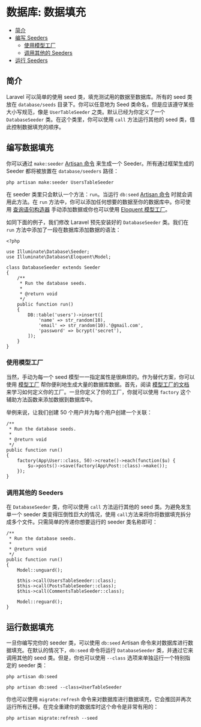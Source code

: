# 数据库: 数据填充

- [简介](#introduction)
- [编写 Seeders](#writing-seeders)
    - [使用模型工厂](#using-model-factories)
    - [调用其他的 Seeders](#calling-additional-seeders)
- [运行 Seeders](#running-seeders)

<a name="introduction"></a>
## 简介

Laravel 可以简单的使用 seed 类，填充测试用的数据至数据库。所有的 seed 类放在 `database/seeds` 目录下。你可以任意地为 Seed 类命名，但是应该遵守某些大小写规范，像是 `UserTableSeeder` 之类。默认已经为你定义了一个 `DatabaseSeeder` 类。在这个类里，你可以使用 `call` 方法运行其他的 seed 类，借此控制数据填充的顺序。

<a name="writing-seeders"></a>
## 编写数据填充

你可以通过 `make:seeder` [Artisan 命令](/docs/{{version}}/artisan) 来生成一个 Seeder。所有通过框架生成的 Seeder 都将被放置在 `database/seeders` 路径：

    php artisan make:seeder UsersTableSeeder

在 seeder 类里只会默认一个方法：`run`。当运行 `db:seed` [Artisan 命令](/docs/{{version}}/artisan) 时就会调用此方法。在 `run` 方法中，你可以添加任何想要的数据至你的数据库中。你可使用 [查询语句构造器](/docs/{{version}}/queries) 手动添加数据或你也可以使用 [Eloquent 模型工厂](/docs/{{version}}/testing#model-factories)。

如同下面的例子，我们修改 Laravel 预先安装好的 `DatabaseSeeder` 类。我们在 `run` 方法中添加了一段在数据库添加数据的语法：

    <?php

    use Illuminate\Database\Seeder;
    use Illuminate\Database\Eloquent\Model;

    class DatabaseSeeder extends Seeder
    {
        /**
         * Run the database seeds.
         *
         * @return void
         */
        public function run()
        {
            DB::table('users')->insert([
                'name' => str_random(10),
                'email' => str_random(10).'@gmail.com',
                'password' => bcrypt('secret'),
            ]);
        }
    }

<a name="using-model-factories"></a>
### 使用模型工厂

当然，手动为每一个 seed 模型一一指定属性是很麻烦的。作为替代方案，你可以使用 [模型工厂](/docs/{{version}}/testing#model-factories) 帮你便利地生成大量的数据库数据。首先，阅读 [模型工厂的文档](/docs/{{version}}/testing#model-factories) 来学习如何定义你的工厂。一旦你定义了你的工厂，你就可以使用 `factory` 这个辅助方法函数来添加数据到数据库中。

举例来说，让我们创建 50 个用户并为每个用户创建一个关联：

    /**
     * Run the database seeds.
     *
     * @return void
     */
    public function run()
    {
        factory(App\User::class, 50)->create()->each(function($u) {
            $u->posts()->save(factory(App\Post::class)->make());
        });
    }

<a name="calling-additional-seeders"></a>
### 调用其他的 Seeders

在 `DatabaseSeeder` 类，你可以使用 `call` 方法运行其他的 seed 类。为避免发生单一个 seeder 类变得压倒性巨大的情况，使用 `call`方法来将你将数据填充拆分成多个文件。只需简单的传递你想要运行的 seeder 类名称即可：

    /**
     * Run the database seeds.
     *
     * @return void
     */
    public function run()
    {
        Model::unguard();

        $this->call(UsersTableSeeder::class);
        $this->call(PostsTableSeeder::class);
        $this->call(CommentsTableSeeder::class);

        Model::reguard();
    }

<a name="running-seeders"></a>
## 运行数据填充

一旦你编写完你的 seeder 类，可以使用 `db:seed` Artisan 命令来对数据库进行数据填充。在默认的情况下，`db:seed` 命令将运行 `DatabaseSeeder` 类，并通过它来调用其他的 seed 类。但是，你也可以使用 `--class` 选项来单独运行一个特别指定的 seeder 类：

    php artisan db:seed

    php artisan db:seed --class=UserTableSeeder

你也可以使用 `migrate:refresh` 命令来对数据库进行数据填充，它会推回并再次运行所有迁移。在完全重建你的数据库时这个命令是非常有用的：

    php artisan migrate:refresh --seed
